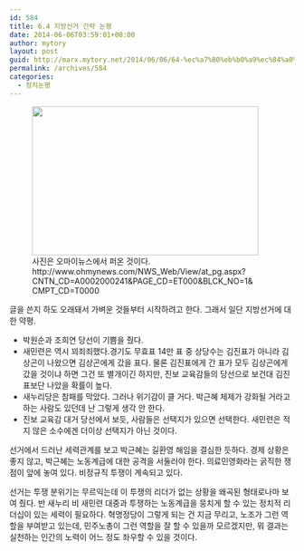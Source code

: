 ```yaml
---
id: 584
title: 6.4 지방선거 간략 논평
date: 2014-06-06T03:59:01+00:00
author: mytory
layout: post
guid: http://marx.mytory.net/2014/06/06/64-%ec%a7%80%eb%b0%a9%ec%84%a0%ea%b1%b0-%ea%b0%84%eb%9e%b5-%eb%85%bc%ed%8f%89/
permalink: /archives/584
categories:
  - 정치논평
---
```

<p style="text-align: center; clear: none; float: none;">
  <figure style="width: 400px" class="wp-caption aligncenter"><img src="http://marx.mytory.net/wp-content/uploads/1/cfile9.uf.2562AE4C53913CF72DAB56.jpg" width="400" height="263" filename="2014 진보 교육감 당선 지도.jpg" filemime="image/jpeg" /><figcaption class="wp-caption-text">사진은 오마이뉴스에서 퍼온 것이다. http://www.ohmynews.com/NWS_Web/View/at_pg.aspx?CNTN_CD=A0002000241&PAGE_CD=ET000&BLCK_NO=1&CMPT_CD=T0000</figcaption></figure>
</p>

글을 쓴지 하도 오래돼서 가벼운 것들부터 시작하려고 한다. 그래서 일단 지방선거에 대한 약평.

  * 박원순과 조희연 당선이 기쁨을 줬다.
  * 새민련은 역시 꾀죄죄했다.경기도 무효표 14만 표 중 상당수는 김진표가 아니라 김상곤이 나왔으면 김상곤에게 갔을 표다. 물론 김진표에게 간 표가 모두 김상곤에게 갔을 것이냐 하면 그건 또 별개이긴 하지만, 진보 교육감들의 당선으로 보건대 김진표보단 나았을 확률이 높다.
  * 새누리당은 참패를 막았다. 그러나 위기감이 클 거다. 박근혜 체제가 강화될 거라고 하는 사람도 있던데 난 그렇게 생각 안 한다.
  * 진보 교육감 대거 당선에서 보듯, 사람들은 선택지가 있으면 선택한다. 새민련은 적지 않은 소수에겐 더이상 선택지가 아닌 것이다.

선거에서 드러난 세력관계를 보고 박근혜는 길환영 해임을 결심한 듯하다. 경제 상황은 좋지 않고, 박근혜는 노동계급에 대한 공격을 서둘러야 한다. 의료민영화라는 굵직한 쟁점이 앞에 놓여 있다. 비정규직 투쟁이 계속되고 있다.

선거는 투쟁 분위기는 무르익는데 이 투쟁의&nbsp;리더가&nbsp;없는 상황을 왜곡된 형태로나마 보여 줬다. 반 새누리 비 새민련 대중과 투쟁하는 노동계급을 뭉치게 할 수 있는 정치적 리더십이 있는 세력이 필요하다. 혁명정당이 그렇게 되는 건 지금 무리고, 노조가 그런 역할을 부여받고 있는데,&nbsp;민주노총이 그런 역할을 잘 할 수 있을까 모르겠지만, 뭐 결과는 실천하는 인간의 노력이 어느 정도 좌우할 수 있을 것이다.